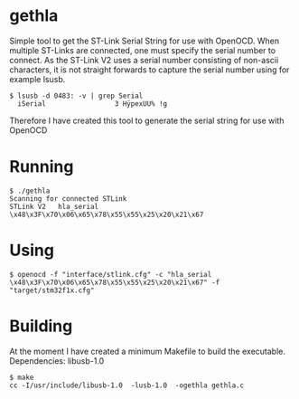 gethla
======

Simple tool to get the ST-Link Serial String for use with OpenOCD. When multiple ST-Links are connected, 
one must specify the serial number to connect. As the ST-Link V2 uses a serial number consisting of non-ascii characters,
it is not straight forwards to capture the serial number using for example lsusb.

	$ lsusb -d 0483: -v | grep Serial
	  iSerial                 3 HÿpexUU% !g

Therefore I have created this tool to generate the serial string for use with OpenOCD


Running
=======
	$ ./gethla 
	Scanning for connected STLink
	STLink V2   hla_serial \x48\x3F\x70\x06\x65\x78\x55\x55\x25\x20\x21\x67
  
Using
=====
	$ openocd -f "interface/stlink.cfg" -c "hla_serial \x48\x3F\x70\x06\x65\x78\x55\x55\x25\x20\x21\x67" -f "target/stm32f1x.cfg" 


Building
========

At the moment I have created a minimum Makefile to build the executable.
Dependencies: libusb-1.0


	$ make 
	cc -I/usr/include/libusb-1.0  -lusb-1.0  -ogethla gethla.c

